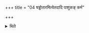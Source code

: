 +++
title = "04 षड्ढोतारमित्येतदादि पाशुकङ् कर्म"

+++

<details><summary>थिते</summary>

षड्ढोतारमित्येतदादि पाशुकं कर्म प्रतिपद्यते ४
</details>
